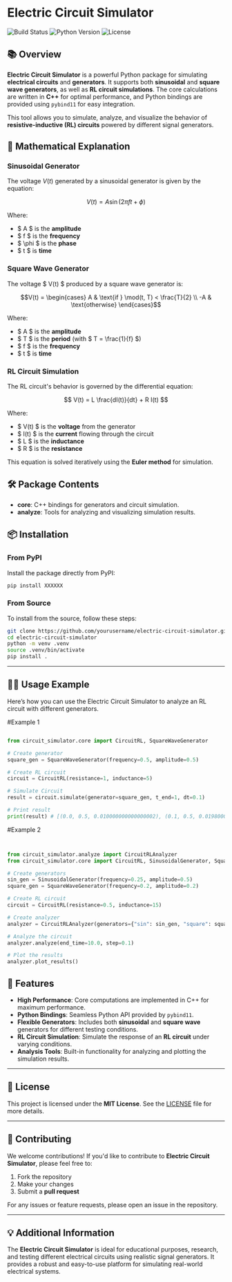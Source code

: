 
# Electric Circuit Simulator

![Build Status](https://img.shields.io/badge/build-passing-brightgreen)
![Python Version](https://img.shields.io/badge/python-3.11-blue)
![License](https://img.shields.io/badge/license-MIT-green)

## 📚 Overview

**Electric Circuit Simulator** is a powerful Python package for simulating **electrical circuits** and **generators**. It supports both **sinusoidal** and **square wave generators**, as well as **RL circuit simulations**. The core calculations are written in **C++** for optimal performance, and Python bindings are provided using `pybind11` for easy integration.

This tool allows you to simulate, analyze, and visualize the behavior of **resistive-inductive (RL) circuits** powered by different signal generators.



## 🧮 Mathematical Explanation

### Sinusoidal Generator

The voltage $V(t)$ generated by a sinusoidal generator is given by the equation:

$$
V(t) = A \sin(2 \pi f t + \phi)
$$

Where:
- $ A $ is the **amplitude**
- $ f $ is the **frequency**
- $ \phi $ is the **phase**
- $ t $ is **time**

### Square Wave Generator

The voltage $ V(t) $ produced by a square wave generator is:

$$V(t) = \begin{cases} A & \text{if } \mod(t, T) < \frac{T}{2} \\ -A & \text{otherwise} \end{cases}$$

Where:
- $ A $ is the **amplitude**
- $ T $ is the **period** (with $ T = \frac{1}{f} $)
- $ f $ is the **frequency**
- $ t $ is **time**

### RL Circuit Simulation

The RL circuit's behavior is governed by the differential equation:

$$
V(t) = L \frac{dI(t)}{dt} + R I(t)
$$

Where:
- $ V(t) $ is the **voltage** from the generator
- $ I(t) $ is the **current** flowing through the circuit
- $ L $ is the **inductance**
- $ R $ is the **resistance**

This equation is solved iteratively using the **Euler method** for simulation.



## 🛠 Package Contents

- **core**: C++ bindings for generators and circuit simulation.
- **analyze**: Tools for analyzing and visualizing simulation results.



## 📦 Installation

### From PyPI

Install the package directly from PyPI:

```bash
pip install XXXXXX
```

### From Source

To install from the source, follow these steps:

```bash
git clone https://github.com/yourusername/electric-circuit-simulator.git
cd electric-circuit-simulator
python -m venv .venv
source .venv/bin/activate
pip install .
```

---

## 🧑‍💻 Usage Example

Here’s how you can use the Electric Circuit Simulator to analyze an RL circuit with different generators.

#Example 1
```python

from circuit_simulator.core import CircuitRL, SquareWaveGenerator

# Create generator
square_gen = SquareWaveGenerator(frequency=0.5, amplitude=0.5)

# Create RL circuit
circuit = CircuitRL(resistance=1, inductance=5)

# Simulate Circuit
result = circuit.simulate(generator=square_gen, t_end=1, dt=0.1)

# Print result
print(result) # [(0.0, 0.5, 0.010000000000000002), (0.1, 0.5, 0.019800000000000005), (0.2, 0.5, 0.029404000000000007), ...]

```
#Example 2
```python


from circuit_simulator.analyze import CircuitRLAnalyzer
from circuit_simulator.core import CircuitRL, SinusoidalGenerator, SquareWaveGenerator

# Create generators
sin_gen = SinusoidalGenerator(frequency=0.25, amplitude=0.5)
square_gen = SquareWaveGenerator(frequency=0.2, amplitude=0.2)

# Create RL circuit
circuit = CircuitRL(resistance=0.5, inductance=15)

# Create analyzer
analyzer = CircuitRLAnalyzer(generators={"sin": sin_gen, "square": square_gen}, circuit=circuit)

# Analyze the circuit
analyzer.analyze(end_time=10.0, step=0.1)

# Plot the results
analyzer.plot_results()
```



## 🚀 Features

- **High Performance**: Core computations are implemented in C++ for maximum performance.
- **Python Bindings**: Seamless Python API provided by `pybind11`.
- **Flexible Generators**: Includes both **sinusoidal** and **square wave** generators for different testing conditions.
- **RL Circuit Simulation**: Simulate the response of an **RL circuit** under varying conditions.
- **Analysis Tools**: Built-in functionality for analyzing and plotting the simulation results.

---

## 📜 License

This project is licensed under the **MIT License**. See the [LICENSE](LICENSE) file for more details.

---

## 🤝 Contributing

We welcome contributions! If you'd like to contribute to **Electric Circuit Simulator**, please feel free to:

1. Fork the repository
2. Make your changes
3. Submit a **pull request**

For any issues or feature requests, please open an issue in the repository.

---

## 💡 Additional Information

The **Electric Circuit Simulator** is ideal for educational purposes, research, and testing different electrical circuits using realistic signal generators. It provides a robust and easy-to-use platform for simulating real-world electrical systems.
